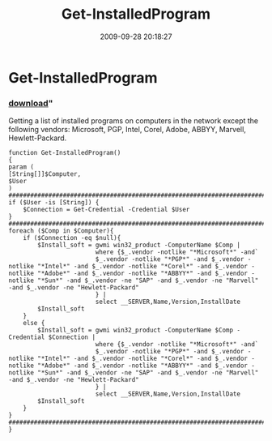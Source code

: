 ﻿---
pid:            1348
parent:         0
children:       
poster:         Angel-Keeper
title:          Get-InstalledProgram
date:           2009-09-28 20:18:27
format:         posh
---

# Get-InstalledProgram

### [download](1348.ps1)"

Getting a list of installed programs on computers in the network except the following vendors:
Microsoft, PGP, Intel, Corel, Adobe, ABBYY, Marvell, Hewlett-Packard.

```posh
function Get-InstalledProgram()
{
param (
[String[]]$Computer,
$User
)
#############################################################################################
if ($User -is [String]) {
	$Connection = Get-Credential -Credential $User
}
#############################################################################################
foreach ($Comp in $Computer){
	if ($Connection -eq $null){
		$Install_soft = gwmi win32_product -ComputerName $Comp | 
						where {$_.vendor -notlike "*Microsoft*" -and`
						$_.vendor -notlike "*PGP*" -and $_.vendor -notlike "*Intel*" -and $_.vendor -notlike "*Corel*" -and $_.vendor -notlike "*Adobe*" -and $_.vendor -notlike "*ABBYY*" -and $_.vendor -notlike "*Sun*" -and $_.vendor -ne "SAP" -and $_.vendor -ne "Marvell" -and $_.vendor -ne "Hewlett-Packard"
						} |
						select __SERVER,Name,Version,InstallDate
		$Install_soft
	}
	else {
		$Install_soft = gwmi win32_product -ComputerName $Comp -Credential $Connection | 
						where {$_.vendor -notlike "*Microsoft*" -and`
						$_.vendor -notlike "*PGP*" -and $_.vendor -notlike "*Intel*" -and $_.vendor -notlike "*Corel*" -and $_.vendor -notlike "*Adobe*" -and $_.vendor -notlike "*ABBYY*" -and $_.vendor -notlike "*Sun*" -and $_.vendor -ne "SAP" -and $_.vendor -ne "Marvell" -and $_.vendor -ne "Hewlett-Packard"
						} |
						select __SERVER,Name,Version,InstallDate
		$Install_soft
	}
}
#############################################################################################
}
```
